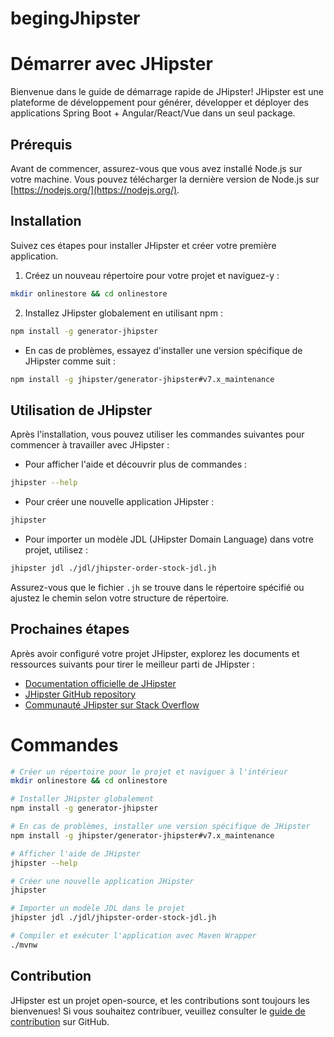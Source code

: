 # begingJhipster

# Démarrer avec JHipster

Bienvenue dans le guide de démarrage rapide de JHipster! JHipster est une plateforme de développement pour générer, développer et déployer des applications Spring Boot + Angular/React/Vue dans un seul package.

## Prérequis

Avant de commencer, assurez-vous que vous avez installé Node.js sur votre machine. Vous pouvez télécharger la dernière version de Node.js sur [https://nodejs.org/](https://nodejs.org/).

## Installation

Suivez ces étapes pour installer JHipster et créer votre première application.

1. Créez un nouveau répertoire pour votre projet et naviguez-y :

```bash
mkdir onlinestore && cd onlinestore
```

2. Installez JHipster globalement en utilisant npm :

```bash
npm install -g generator-jhipster
```

- En cas de problèmes, essayez d'installer une version spécifique de JHipster comme suit :

```bash
npm install -g jhipster/generator-jhipster#v7.x_maintenance
```

## Utilisation de JHipster

Après l'installation, vous pouvez utiliser les commandes suivantes pour commencer à travailler avec JHipster :

- Pour afficher l'aide et découvrir plus de commandes :

```bash
jhipster --help
```

- Pour créer une nouvelle application JHipster :

```bash
jhipster
```

- Pour importer un modèle JDL (JHipster Domain Language) dans votre projet, utilisez :

```bash
jhipster jdl ./jdl/jhipster-order-stock-jdl.jh
```

Assurez-vous que le fichier `.jh` se trouve dans le répertoire spécifié ou ajustez le chemin selon votre structure de répertoire.

## Prochaines étapes

Après avoir configuré votre projet JHipster, explorez les documents et ressources suivants pour tirer le meilleur parti de JHipster :

- [Documentation officielle de JHipster](https://www.jhipster.tech/documentation-archive/)
- [JHipster GitHub repository](https://github.com/jhipster/generator-jhipster)
- [Communauté JHipster sur Stack Overflow](https://stackoverflow.com/questions/tagged/jhipster)

# Commandes

```bash
# Créer un répertoire pour le projet et naviguer à l'intérieur
mkdir onlinestore && cd onlinestore

# Installer JHipster globalement
npm install -g generator-jhipster

# En cas de problèmes, installer une version spécifique de JHipster
npm install -g jhipster/generator-jhipster#v7.x_maintenance

# Afficher l'aide de JHipster
jhipster --help

# Créer une nouvelle application JHipster
jhipster

# Importer un modèle JDL dans le projet
jhipster jdl ./jdl/jhipster-order-stock-jdl.jh

# Compiler et exécuter l'application avec Maven Wrapper
./mvnw
```

## Contribution

JHipster est un projet open-source, et les contributions sont toujours les bienvenues! Si vous souhaitez contribuer, veuillez consulter le [guide de contribution](https://github.com/jhipster/generator-jhipster/blob/main/CONTRIBUTING.md) sur GitHub.
